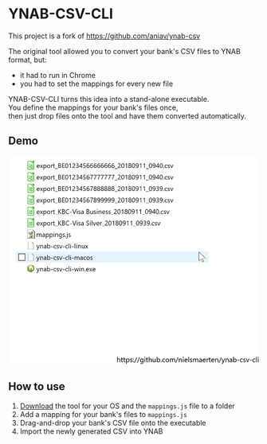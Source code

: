 # YNAB-CSV-CLI

This project is a fork of https://github.com/aniav/ynab-csv

The original tool allowed you to convert your bank's CSV files to YNAB format, but:

- it had to run in Chrome
- you had to set the mappings for every new file

YNAB-CSV-CLI turns this idea into a stand-alone executable.  
You define the mappings for your bank's files once,  
then just drop files onto the tool and have them converted automatically.

## Demo

![Demo](demo.gif)

## How to use

1. [Download](https://github.com/nielsmaerten/ynab-csv-cli/releases) the tool for your OS and the `mappings.js` file to a folder
2. Add a mapping for your bank's files to `mappings.js`
3. Drag-and-drop your bank's CSV file onto the executable
4. Import the newly generated CSV into YNAB
